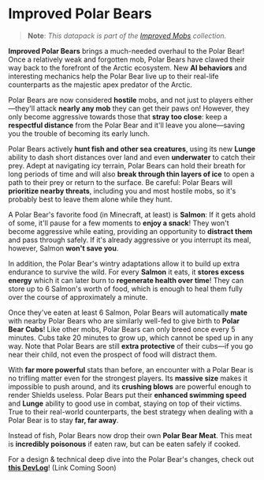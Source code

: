 # Improved Polar Bears

> **Note**: *This datapack is part of the [Improved Mobs](https://github.com/Drakonkinst/DrakonsDatapacks/wiki/Improved-Mobs) collection.*

**Improved Polar Bears** brings a much-needed overhaul to the Polar Bear! Once a relatively weak and forgotten mob, Polar Bears have clawed their way back to the forefront of the Arctic ecosystem. New **AI behaviors** and interesting mechanics help the Polar Bear live up to their real-life counterparts as the majestic apex predator of the Arctic.

Polar Bears are now considered **hostile** mobs, and not just to players either—they'll attack **nearly any mob** they can get their paws on! However, they only become aggressive towards those that **stray too close**: keep a **respectful distance** from the Polar Bear and it'll leave you alone—saving you the trouble of becoming its early lunch.

Polar Bears actively **hunt fish and other sea creatures**, using its new **Lunge** ability to dash short distances over land and even **underwater** to catch their prey. Adept at navigating icy terrain, Polar Bears can hold their breath for long periods of time and will also **break through thin layers of ice** to open a path to their prey or return to the surface. Be careful: Polar Bears will **prioritize nearby threats**, including you and most hostile mobs, so it's probably best to leave them alone while they hunt.

A Polar Bear's favorite food (in Minecraft, at least) is **Salmon**: If it gets ahold of some, it'll pause for a few moments to **enjoy a snack**! They won't become aggressive while eating, providing an opportunity to **distract them** and pass through safely. If it's already aggressive or you interrupt its meal, however, Salmon **won't save you**.

In addition, the Polar Bear's wintry adaptations allow it to build up extra endurance to survive the wild. For every **Salmon** it eats, it **stores excess energy** which it can later burn to **regenerate health over time**! They can store up to 6 Salmon's worth of food, which is enough to heal them fully over the course of approximately a minute.

Once they've eaten at least 6 Salmon, Polar Bears will automatically **mate** with nearby Polar Bears who are similarly well-fed to give birth to **Polar Bear Cubs**! Like other mobs, Polar Bears can only breed once every 5 minutes. Cubs take 20 minutes to grow up, which cannot be sped up in any way. Note that Polar Bears are still **extra protective** of their cubs—if you go near their child, not even the prospect of food will distract them.

With **far more powerful** stats than before, an encounter with a Polar Bear is no trifling matter even for the strongest players. Its **massive size** makes it impossible to push around, and its **crushing blows** are powerful enough to render Shields useless. Polar Bears put their **enhanced swimming speed** and **Lunge** ability to good use in combat, staying on top of their victims. True to their real-world counterparts, the best strategy when dealing with a Polar Bear is to stay **far, far away**.

Instead of fish, Polar Bears now drop their own **Polar Bear Meat**. This meat is **incredibly poisonous** if eaten raw, but can be eaten safely if cooked.

For a design & technical deep dive into the Polar Bear's changes, check out **[this DevLog]()**! (Link Coming Soon)
